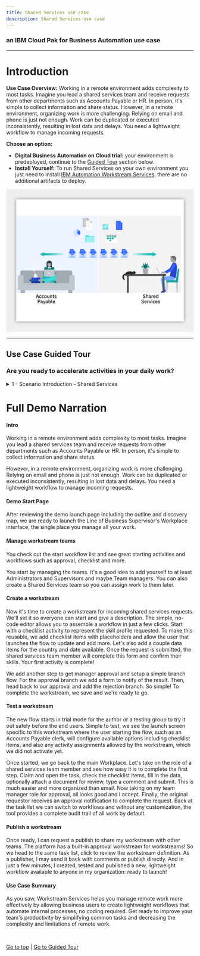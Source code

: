 ```yaml
---
title: Shared Services use case
description: Shared Services use case
---
```


### an IBM Cloud Pak for Business Automation use case

***

# Introduction

**Use Case Overview:** Working in a remote environment adds complexity to most tasks. Imagine you lead a shared services team and receive requests from other departments such as Accounts Payable or HR. In person, it's simple to collect information and share status. However, in a remote environment, organizing work is more challenging. Relying on email and phone is just not enough. Work can be duplicated or executed inconsistently, resulting in lost data and delays. You need a lightweight workflow to manage incoming requests.

**Choose an option:**

  * **Digital Business Automation on Cloud trial:** your environment is predeployed, continue to the [Guided Tour](#use-case-guided-tour) section below.
  * **Install Yourself:** To run Shared Services on your own environment you just need to install <a href="https://www.ibm.com/docs/en/cloud-paks/cp-biz-automation/21.0.x?topic=software-automation-workstream-services" target="_blank">IBM Automation Workstream Services</a>, there are no additional artifacts to deploy.

 ![10](./images/Slide2.png)

***

## Use Case Guided Tour

### Are you ready to accelerate activities in your daily work?

<details>
<summary>1 - Scenario Introduction - Shared Services</summary>

<h4>Demo Video</h4>


<div align="center">
<img src="./images/sharedServicesThumbnail.png">
<iframe width="560" height="315" src="https://www.youtube.com/watch?v=SK6_Ldbswok" title="Demo Video - Shared Services Request" frameborder="0" allow="accelerometer; autoplay; clipboard-write; encrypted-media; gyroscope; picture-in-picture" allowfullscreen>
</iframe>
</div>

<h4>Demo Outline</h4>

<a href="#full-demo-narration">[Full Demo Narration]</a>

<ol>
<li>Use Case Overview</li>
<li>Focus Corp Demo Dashboard review</li>
<li>Workstream Supervisor persona</li>
    <ul>
    <li>Workplace Tour</li>
    <li>Confirm Workstreams access</li>
    <li>Create workstream</li>
    <li>Test workstream</li>
    <li>Publish workstream</li>
    </ul>
<li>Use case review and value of lightweight workflow applications</li>
</ol>

<h4>Discovery Map</h4>

<img src="./images/sharedServices_map.png">

<br/>

<a href="#introduction">[Go to top]</a> | <a href="#use-case-guided-tour">[Go to Guided Tour]</a>
</details>


# Full Demo Narration

#### Intro

Working in a remote environment adds complexity to most tasks.  Imagine you lead a shared services team and receive requests from other departments such as Accounts Payable or HR. In person, it's simple to collect information and share status.

However, in a remote environment, organizing work is more challenging.  Relying on email and phone is just not enough. Work can be duplicated or executed inconsistently, resulting in lost data and delays.  You need a lightweight workflow to manage incoming requests.

#### Demo Start Page

After reviewing the demo launch page including the outline and discovery map, we are ready to launch the Line of Business Supervisor's Workplace interface, the single place you manage all your work.

#### Manage workstream teams

You check out the start workflow list and see great starting activities and workflows such as approval, checklist and more.

You start by managing the teams.  It's a good idea to add yourself to at least Administrators and Supervisors and maybe Team managers.  You can also create a Shared Services team so you can assign work to them later.

#### Create a workstream

Now it's time to create a workstream for incoming shared services requests.  We'll set it so everyone can start and give a description.  The simple, no-code editor allows you to assemble a workflow in just a few clicks.  Start with a checklist activity to represent the skill profile requested.  To make this reusable, we add checklist items with placeholders and allow the user that launches the flow to update and add more.  Let's also add a couple data items for the country and date available.  Once the request is submitted, the shared services team member will complete this form and confirm their skills.  Your first activity is complete!

We add another step to get manager approval and setup a simple branch flow.  For the approval branch we add a form to notify of the result.  Then, head back to our approval and add the rejection branch.  So simple!  To complete the workstream, we save and we're ready to go.

#### Test a workstream

The new flow starts in trial mode for the author or a testing group to try it out safely before the end users.  Simple to test, we see the launch screen specific to this workstream where the user starting the flow, such as an Accounts Payable clerk, will configure available options including checklist items, and also any activity assignments allowed by the workstream, which we did not activate yet.

Once started, we go back to the main Workplace.  Let's take on the role of a shared services team member and see how easy it is to complete the first step. Claim and open the task, check the checklist items, fill in the data, optionally attach a document for review, type a comment and submit.  This is much easier and more organized than email.  Now taking on my team manager role for approval, all looks good and I accept.  Finally, the original requestor receives an approval notification to complete the request. Back at the task list we can switch to workflows and without any customization, the tool provides a complete audit trail of all work by default.

#### Publish a workstream

Once ready, I can request a publish to share my workstream with other teams.  The platform has a built-in approval workstream for workstreams!  So we head to the same task list, click to review the workstream definition.  As a publisher, I may send it back with comments or publish directly.  And in just a few minutes, I created, tested and published a new, lightweight workflow available to anyone in my organization: ready to launch!

#### Use Case Summary

As you saw, Workstream Services helps you manage remote work more effectively by allowing business users to create lightweight workflows that automate internal processes, no coding required. Get ready to improve your team's productivity by simplifying common tasks and decreasing the complexity and limitations of remote work.


<br/>

[Go to top](#introduction) | [Go to Guided Tour](#use-case-guided-tour)
